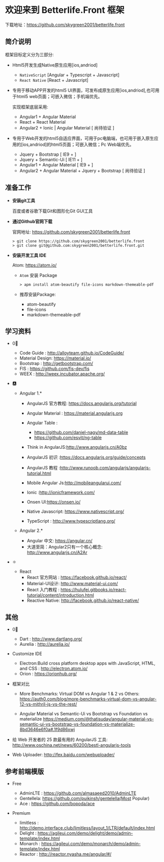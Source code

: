 # 欢迎来到 Betterlife.Front 框架

下载地址：https://github.com/skygreen2001/betterlife.front

## 简介说明

框架目标定义分为三部分:
* Html5开发生成Native原生应用[ios,andriod]
  - `NativeScript` [Angular + Typescript + Javascript]
  - `React Native` [React + Javascript]


* 专用于移动APP开发的html5 UI界面，可发布成原生应用[ios,andriod],也可用于html5 web页面；可嵌入微信；手机端优先。

  实现框架底层采用:
    - Angular1 + Angular Material
    - React    + React Material
    - Angular2 + Ionic  | Angular Material [ 尚待验证 ]


* 专用于Web开发的html5自适应界面，可用于pc电脑端，也可用于嵌入原生应用的[ios,andriod]的html5页面；可嵌入微信；Pc Web端优先。
  - Jquery + Bootstrap           [ IE9  + ]
  - Jquery + Semantic-Ui         [ IE11 + ]
  - Angular1 + Angular Material  [ IE9  + ]
  - Angular2 + Angular Material + Jquery + Bootstrap [ 尚待验证 ]

## 准备工作

* **安装git工具**

  百度或者谷歌下载Git和图形化Git GUI工具

* **通过Github官网下载**

  官网地址: https://github.com/skygreen2001/betterlife.front
  ```
  > git clone https://github.com/skygreen2001/betterlife.front
  > git clone git@github.com:skygreen2001/betterlife.front.git
  ```

* **安装开发工具 IDE**

  Atom: https://atom.io/

  - `Atom` 安装 Package

    ```
    > apm install atom-beautify file-icons markdown-themeable-pdf
    ```

  - 推荐安装Package:
    * atom-beautify
    * file-icons
    * markdown-themeable-pdf

## 学习资料

- 0⃣️
  * Code Guide     : http://alloyteam.github.io/CodeGuide/
  * Material Design: https://material.io/
  * Bootstrap      : http://getbootstrap.com/
  * FIS            : https://github.com/fis-dev/fis
  * WEEX           : http://weex.incubator.apache.org/


- 🅰️
  - Angular 1.*
    * AngularJS 官方教程: https://docs.angularjs.org/tutorial
    * Angular Material : https://material.angularjs.org
    * Angular Table    :
        - https://github.com/daniel-nagy/md-data-table
        - https://github.com/esvit/ng-table
    * Think in AngularJS:http://www.angularjs.cn/A0bz
    * AngularJS 初识    :https://docs.angularjs.org/guide/concepts
    * AngularJS 教程 :http://www.runoob.com/angularjs/angularjs-tutorial.html

    * Mobile Angular Js:http://mobileangularui.com/
    * Ionic :http://ionicframework.com/
    * Onsen UI:https://onsen.io/

    * Native Javascript: https://www.nativescript.org/
    * TypeScript       : http://www.typescriptlang.org/


  - Angular 2.*
    * Angular 中文: https://angular.cn/
    * 大道至简：Angular2只有一个核心概念: http://www.angularjs.cn/A2Ar


- ⚛️
  - React
    * React 官方网站 : https://facebook.github.io/react/
    * Material-UI设计: http://www.material-ui.com/
    * React 入门教程 : https://hulufei.gitbooks.io/react-tutorial/content/introduction.html
    * Reactive Native: http://facebook.github.io/react-native/


## 其他
- 0⃣️
  - Dart         : http://www.dartlang.org/
  - Aurelia      : http://aurelia.io/


- Customize IDE
  - Electron:Build cross platform desktop apps with JavaScript, HTML, and CSS        : http://electron.atom.io/
  - Orion    : https://orionhub.org/


- 框架对比
  - More Benchmarks: Virtual DOM vs Angular 1 & 2 vs Others:
    https://auth0.com/blog/more-benchmarks-virtual-dom-vs-angular-12-vs-mithril-js-vs-the-rest/

  - Angular Material vs Semantic-Ui vs Bootstrap vs Foundation vs materialize
    https://medium.com/@thatisuday/angular-material-vs-semantic-ui-vs-bootstrap-vs-foundation-vs-materialize-8bd3646e6f0a#.1f9d86xwj


- 给 Web 开发者的 25 款最有用的 AngularJS 工具: http://www.oschina.net/news/60200/bestl-angularjs-tools


- Web Uploader: http://fex.baidu.com/webuploader/

## 参考前端模版
- Free
  - AdminLTE  : https://github.com/almasaeed2010/AdminLTE
  - Gentellela: https://github.com/puikinsh/gentelella(Most Popular)
  - Ace       : https://github.com/bopoda/ace

- Premium
  - limitless : http://demo.interface.club/limitless/layout_1/LTR/default/index.html
  - Delight   : https://agileui.com/demo/delight/demo/admin-template/index.html
  - Monarch   : https://agileui.com/demo/monarch/demo/admin-template/index.html
  - Reactor   : http://reactor.nyasha.me/angular/#/
